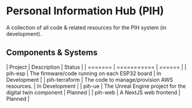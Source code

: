 # Personal Information Hub (PIH)

A collection of all code & related resources for the PIH system (in development).

## Components & Systems

| Project | Description | Status |
| ======= | =========== | ====== |
| pih-esp | The firmware/code running on each ESP32 board | In Development |
| pih-terraform | The code to manage/provision AWS resources. | In Development |
| pih-ue | The Unreal Engine project for the digital twin component | Planned |
| pih-web | A NextJS web frontend | Planned |
